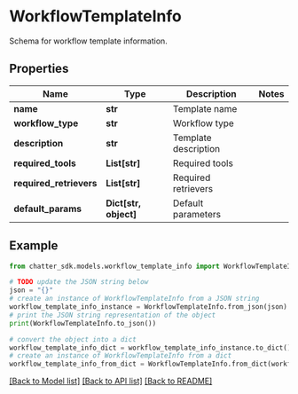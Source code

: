 # WorkflowTemplateInfo

Schema for workflow template information.

## Properties

Name | Type | Description | Notes
------------ | ------------- | ------------- | -------------
**name** | **str** | Template name | 
**workflow_type** | **str** | Workflow type | 
**description** | **str** | Template description | 
**required_tools** | **List[str]** | Required tools | 
**required_retrievers** | **List[str]** | Required retrievers | 
**default_params** | **Dict[str, object]** | Default parameters | 

## Example

```python
from chatter_sdk.models.workflow_template_info import WorkflowTemplateInfo

# TODO update the JSON string below
json = "{}"
# create an instance of WorkflowTemplateInfo from a JSON string
workflow_template_info_instance = WorkflowTemplateInfo.from_json(json)
# print the JSON string representation of the object
print(WorkflowTemplateInfo.to_json())

# convert the object into a dict
workflow_template_info_dict = workflow_template_info_instance.to_dict()
# create an instance of WorkflowTemplateInfo from a dict
workflow_template_info_from_dict = WorkflowTemplateInfo.from_dict(workflow_template_info_dict)
```
[[Back to Model list]](../README.md#documentation-for-models) [[Back to API list]](../README.md#documentation-for-api-endpoints) [[Back to README]](../README.md)


